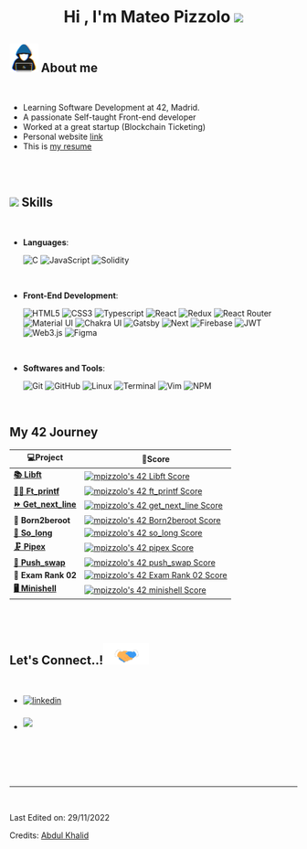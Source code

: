 
<h1 align="center"><b>Hi , I'm Mateo Pizzolo </b><img src="https://media.giphy.com/media/hvRJCLFzcasrR4ia7z/giphy.gif" width="35"></h1>

	
## <picture><img src = "https://github.com/0xAbdulKhalid/0xAbdulKhalid/raw/main/assets/mdImages/about_me.gif" width = 50px></picture> **About me**


<br>

- Learning Software Development at 42, Madrid. 
- A passionate Self-taught Front-end developer
- Worked at a great startup (Blockchain Ticketing)
- Personal website [link](http://www.mateopizzolo.com/)
- This is [my resume](https://drive.google.com/file/d/1FiO63IWTp7uHdoRGNuUHjRsbYfTreWIo/view?usp=share_link) 

<br><br>


## <img src="https://media2.giphy.com/media/QssGEmpkyEOhBCb7e1/giphy.gif?cid=ecf05e47a0n3gi1bfqntqmob8g9aid1oyj2wr3ds3mg700bl&rid=giphy.gif" width ="25"><b> Skills</b>
<br>

<p align="center">

- **Languages**:
    
    ![C](https://img.shields.io/badge/C%20-%232370ED.svg?style=for-the-badge&logo=c&logoColor=white)
    ![JavaScript](https://img.shields.io/badge/JavaScript%20-%23F7DF1E.svg?style=for-the-badge&logo=javascript&logoColor=black)
    ![Solidity](https://img.shields.io/badge/Solidity-e6e6e6?style=for-the-badge&logo=solidity&logoColor=black)

<br>   
    
- **Front-End Development**:

   ![HTML5](https://img.shields.io/badge/HTML5%20-%23E34F26.svg?style=for-the-badge&logo=html5&logoColor=white)
   ![CSS3](https://img.shields.io/badge/CSS%20-%231572B6.svg?style=for-the-badge&logo=css3&logoColor=white)
   ![Typescript](https://img.shields.io/badge/TypeScript-007ACC?style=for-the-badge&logo=typescript&logoColor=white)
   ![React](https://img.shields.io/badge/React-20232A?style=for-the-badge&logo=react&logoColor=61DAFB)
   ![Redux](https://img.shields.io/badge/Redux-593D88?style=for-the-badge&logo=redux&logoColor=white)
   ![React Router](https://img.shields.io/badge/React_Router-CA4245?style=for-the-badge&logo=react-router&logoColor=white)
   ![Material UI](https://img.shields.io/badge/Material%20UI-007FFF?style=for-the-badge&logo=mui&logoColor=white)
   ![Chakra UI](https://img.shields.io/badge/chakra-%234ED1C5.svg?style=for-the-badge&logo=chakraui&logoColor=white)
   ![Gatsby](https://img.shields.io/badge/Gatsby-663399?style=for-the-badge&logo=gatsby&logoColor=white)
   ![Next](https://img.shields.io/badge/Next-black?style=for-the-badge&logo=next.js&logoColor=white)
   ![Firebase](https://img.shields.io/badge/firebase-%23039BE5.svg?style=for-the-badge&logo=firebase)
   ![JWT](https://img.shields.io/badge/JWT-black?style=for-the-badge&logo=JSON%20web%20tokens)
   ![Web3.js](https://img.shields.io/badge/web3.js-F16822?style=for-the-badge&logo=web3.js&logoColor=white)
   ![Figma](https://img.shields.io/badge/figma-%23F24E1E.svg?style=for-the-badge&logo=figma&logoColor=white)

<br>

- **Softwares and Tools**:

    ![Git](https://img.shields.io/badge/git-%23F05033.svg?style=for-the-badge&logo=git&logoColor=white)
    ![GitHub](https://img.shields.io/badge/github-%23121011.svg?style=for-the-badge&logo=github&logoColor=white)
    ![Linux](https://img.shields.io/badge/Linux-FCC624?style=for-the-badge&logo=linux&logoColor=black) 
    ![Terminal](https://img.shields.io/badge/Terminal-%23054020?style=for-the-badge&logo=gnu-bash&logoColor=white)
    ![Vim](https://img.shields.io/badge/VIM-%2311AB00.svg?style=for-the-badge&logo=vim&logoColor=white)
    ![NPM](https://img.shields.io/badge/NPM-%23CB3837.svg?style=for-the-badge&logo=npm&logoColor=white)


</p>


<br>

## <b> My 42 Journey</b>

| 💻Project | 💯Score |
|------|-------|
|[**📚 Libft**](https://github.com/MatPizzolo/my-libft) | [![mpizzolo's 42 Libft Score](https://badge42.vercel.app/api/v2/clie22wmu001608mqli56z7zj/project/2930157)](https://github.com/JaeSeoKim/badge42) |
| [**✍🏼 Ft_printf**](https://github.com/MatPizzolo/ft_printf) | [![mpizzolo's 42 ft_printf Score](https://badge42.vercel.app/api/v2/clie22wmu001608mqli56z7zj/project/3014837)](https://github.com/JaeSeoKim/badge42) |
| [**⏩ Get_next_line**](https://github.com/MatPizzolo/GNL) | [![mpizzolo's 42 get_next_line Score](https://badge42.vercel.app/api/v2/clie22wmu001608mqli56z7zj/project/3014839)](https://github.com/JaeSeoKim/badge42) |
| **🤖 Born2beroot** | [![mpizzolo's 42 Born2beroot Score](https://badge42.vercel.app/api/v2/clie22wmu001608mqli56z7zj/project/3029980)](https://github.com/JaeSeoKim/badge42) |
| [**👾 So_long**](https://github.com/MatPizzolo/Solong) | [![mpizzolo's 42 so_long Score](https://badge42.vercel.app/api/v2/clie22wmu001608mqli56z7zj/project/3087090)](https://github.com/JaeSeoKim/badge42) |
| [**🗜 Pipex**](https://github.com/MatPizzolo/Pipex) | [![mpizzolo's 42 pipex Score](https://badge42.vercel.app/api/v2/clie22wmu001608mqli56z7zj/project/3087092)](https://github.com/JaeSeoKim/badge42) |
| [**🔢 Push_swap**](https://github.com/MatPizzolo/push_swap) | [![mpizzolo's 42 push_swap Score](https://badge42.vercel.app/api/v2/clie22wmu001608mqli56z7zj/project/3087093)](https://github.com/JaeSeoKim/badge42) |
| **📝 Exam Rank 02** | [![mpizzolo's 42 Exam Rank 02 Score](https://badge42.vercel.app/api/v2/clie22wmu001608mqli56z7zj/project/3088395)](https://github.com/JaeSeoKim/badge42) |
| [**🖥 Minishell**](https://github.com/MatPizzolo/minishell) | [![mpizzolo's 42 minishell Score](https://badge42.vercel.app/api/v2/clie22wmu001608mqli56z7zj/project/3109781)](https://github.com/JaeSeoKim/badge42) |


<br>
<br>

## <b> Let's Connect..!</b><img src="https://github.com/0xAbdulKhalid/0xAbdulKhalid/raw/main/assets/mdImages/handshake.gif" width ="80">
<br>
<div align='left'>

<ul>

<li>
<a href="https://linkedin.com/in/mateo-pizzolo" target="_blank">
<img src="https://img.shields.io/badge/linkedin:  mateo/pizzolo-%2300acee.svg?color=405DE6&style=for-the-badge&logo=linkedin&logoColor=white" alt=linkedin style="margin-bottom: 5px;"/>
</a>
</li>

<br>

<li>
<a href="mailto:matpizzolo@gmail.com" target="_blank">
<img src="https://img.shields.io/badge/gmail:  matpizzolo-%23EA4335.svg?style=for-the-badge&logo=gmail&logoColor=white" t=mail style="margin-bottom: 5px;" />
</a>
</li>
	
</ul>
</div>
<br>
<br>
<br>
<br>

---

<br>

Last Edited on: 29/11/2022

Credits: [Abdul Khalid](https://github.com/0xabdulkhalid)
